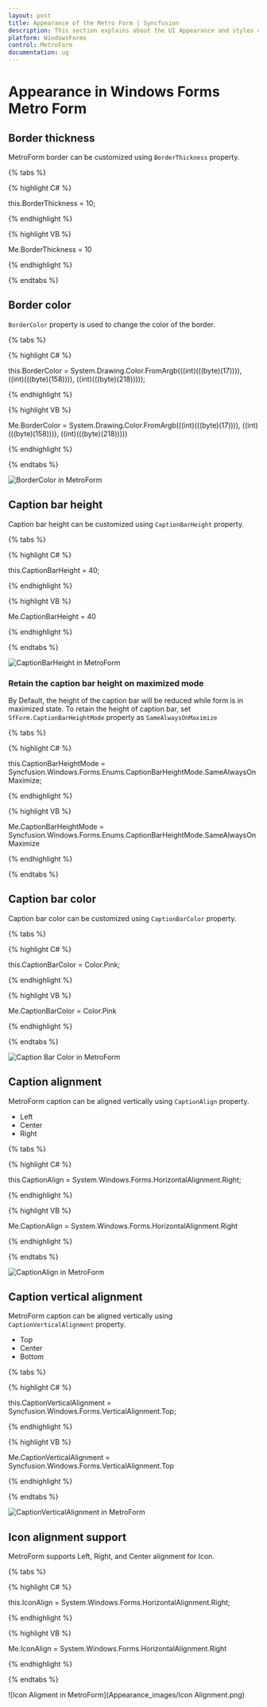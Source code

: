 ```yaml
---
layout: post
title: Appearance of the Metro Form | Syncfusion
description: This section explains about the UI Appearance and styles of MetroForm for syncfusion Essential Windows Forms
platform: WindowsForms
control: MetroForm
documentation: ug
---
```


# Appearance in Windows Forms Metro Form

## Border thickness

MetroForm border can be customized using `BorderThickness` property.

{% tabs %}

{% highlight C# %}

this.BorderThickness = 10;

{% endhighlight %}

{% highlight VB %}

Me.BorderThickness = 10
 
{% endhighlight %}

{% endtabs %}

## Border color

`BorderColor` property is used to change the color of the border.

{% tabs %}

{% highlight C# %}

 this.BorderColor = System.Drawing.Color.FromArgb(((int)(((byte)(17)))), ((int)(((byte)(158)))), ((int)(((byte)(218)))));

{% endhighlight %}


{% highlight VB %}

 Me.BorderColor = System.Drawing.Color.FromArgb(((int)(((byte)(17)))), ((int)(((byte)(158)))), ((int)(((byte)(218)))))
 
{% endhighlight %}

{% endtabs %}

![BorderColor in MetroForm](Appearance_images/Customization_img1.jpeg)

## Caption bar height

Caption bar height can be customized using `CaptionBarHeight` property.

{% tabs %}

{% highlight C# %}

this.CaptionBarHeight = 40;

{% endhighlight %}


{% highlight VB %}

Me.CaptionBarHeight = 40
 
{% endhighlight %}

{% endtabs %}

![CaptionBarHeight in MetroForm](Appearance_images/Caption-Bar-Customization_img1.jpeg)

### Retain the caption bar height on maximized mode

By Default, the height of the caption bar will be reduced while form is in maximized state. To retain the height of caption bar, set `SfForm.CaptionBarHeightMode` property as `SameAlwaysOnMaximize`

{% tabs %}

{% highlight C# %}

this.CaptionBarHeightMode = Syncfusion.Windows.Forms.Enums.CaptionBarHeightMode.SameAlwaysOnMaximize;

{% endhighlight %}

{% highlight VB %}

Me.CaptionBarHeightMode = Syncfusion.Windows.Forms.Enums.CaptionBarHeightMode.SameAlwaysOnMaximize
 
{% endhighlight %}

{% endtabs %}

## Caption bar color

Caption bar color can be customized using `CaptionBarColor` property.

{% tabs %}

{% highlight C# %}

this.CaptionBarColor = Color.Pink;

{% endhighlight %}


{% highlight VB %}

Me.CaptionBarColor = Color.Pink
 
{% endhighlight %}

{% endtabs %}

![Caption Bar Color in MetroForm](Appearance_images/Caption-Bar-Customization_img2.jpeg)

## Caption alignment

MetroForm caption can be aligned vertically using `CaptionAlign` property.

* Left
* Center
* Right

{% tabs %}

{% highlight C# %}

this.CaptionAlign = System.Windows.Forms.HorizontalAlignment.Right;

{% endhighlight %}


{% highlight VB %}

Me.CaptionAlign = System.Windows.Forms.HorizontalAlignment.Right
 
{% endhighlight %}

{% endtabs %}

![CaptionAlign in MetroForm](Appearance_images/CaptionAlign.png)

## Caption vertical alignment

MetroForm caption can be aligned vertically using `CaptionVerticalAlignment` property.

* Top
* Center
* Bottom

{% tabs %}

{% highlight C# %}

 this.CaptionVerticalAlignment = Syncfusion.Windows.Forms.VerticalAlignment.Top;

{% endhighlight %}


{% highlight VB %}

Me.CaptionVerticalAlignment = Syncfusion.Windows.Forms.VerticalAlignment.Top
 
{% endhighlight %}

{% endtabs %}

![CaptionVerticalAlignment in MetroForm](Appearance_images/CaptionVerticalAlignment.png)

## Icon alignment support

MetroForm supports Left, Right, and Center alignment for Icon.

{% tabs %}

{% highlight C# %}

this.IconAlign = System.Windows.Forms.HorizontalAlignment.Right;

{% endhighlight %}


{% highlight VB %}

 Me.IconAlign = System.Windows.Forms.HorizontalAlignment.Right
 
{% endhighlight %}

{% endtabs %}

![Icon Aligment in MetroForm](Appearance_images/Icon Alignment.png)
 
